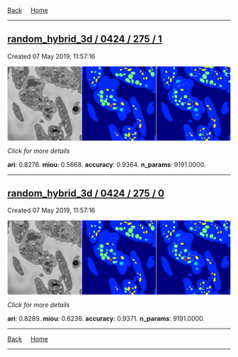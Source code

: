 
[Back](..)&nbsp;&nbsp;&nbsp;&nbsp;&nbsp;[Home](https://leapmanlab.github.io/snapshots)

---

<div class="summary"><a href="1"><h2>random_hybrid_3d / 0424 / 275 / 1</h2></a><p>Created 07 May 2019, 11:57:16
</p><a href="1"><img src="1/media/summary.png" align="center"></a><p>
<i>Click for more details</i>
</p></div>

**ari**: 0.8276. **miou**: 0.5668. **accuracy**: 0.9364. **n_params**: 9191.0000. 

---

<div class="summary"><a href="0"><h2>random_hybrid_3d / 0424 / 275 / 0</h2></a><p>Created 07 May 2019, 11:57:16
</p><a href="0"><img src="0/media/summary.png" align="center"></a><p>
<i>Click for more details</i>
</p></div>

**ari**: 0.8289. **miou**: 0.6236. **accuracy**: 0.9371. **n_params**: 9191.0000. 

---

[Back](..)&nbsp;&nbsp;&nbsp;&nbsp;&nbsp;[Home](https://leapmanlab.github.io/snapshots)

---